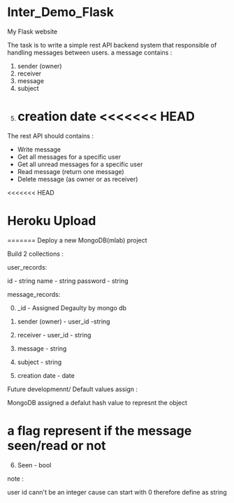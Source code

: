 # Inter_Demo_Flask

My Flask website

The task is to write a simple rest API backend system that responsible of
handling messages between users.
a message contains :

1. sender (owner)
2. receiver
3. message
4. subject
5. creation date
   <<<<<<< HEAD
   =======

The rest API should contains :

- Write message
- Get all messages for a specific user
- Get all unread messages for a specific user
- Read message (return one message)
- Delete message (as owner or as receiver)

<<<<<<< HEAD

# Heroku Upload

=======
Deploy a new MongoDB(mlab) project

Build 2 collections :

user_records:

id - string
name - string
password - string

message_records:

0. \_id - Assigned Degaulty by mongo db

1. sender (owner) - user_id -string
2. receiver - user_id - string
3. message - string
4. subject - string
5. creation date - date

Future developmennt/ Default values assign :

MongoDB assigned a defalut hash value to represnt the object

# a flag represent if the message seen/read or not

6. Seen - bool

note :

user id cann't be an integer cause can start with 0
therefore define as string

